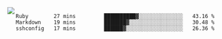 

<a href="https://github.com/anuraghazra/github-readme-stats">
  <img align="left" src="https://github-readme-stats.vercel.app/api?username=kfly8&count_private=true&show_icons=true&theme=calm" />
</a>


<!--START_SECTION:waka-->

```text
Ruby        27 mins         ██████████▓░░░░░░░░░░░░░░   43.16 %
Markdown    19 mins         ███████▓░░░░░░░░░░░░░░░░░   30.48 %
sshconfig   17 mins         ██████▓░░░░░░░░░░░░░░░░░░   26.36 %
```

<!--END_SECTION:waka-->
